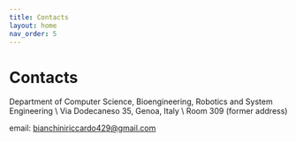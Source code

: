 ```yaml
---
title: Contacts
layout: home
nav_order: 5
---
```


# Contacts

Department of Computer Science, Bioengineering, Robotics and System Engineering \\
Via Dodecaneso 35, Genoa, Italy \\
Room 309 (former address)

email: [bianchiniriccardo429@gmail.com](mailto:bianchiniriccardo429@gmail.com)
<footer>
<a href="https://www.linkedin.com/in/riccardo-b-4079a31a6/"><i class="fa-brands fa-linkedin" style="font-size: 44px;"></i></a>

<a href="//github.com/RiccardoBianc"><i class="fa-brands fa-github" style="font-size: 44px;"></i></a>

<a href="https://www.researchgate.net/profile/Riccardo-Bianchini-3?ev=hdr_xprf"><i class="fa-brands fa-researchgate" style="font-size: 44px;"></i></a>

<a href="https://scholar.google.com/citations?user=vl3_fHMAAAAJ&hl=en"><i class="fa-brands fa-google-scholar" style="font-size: 44px;"></i></a>

<a href="https://dblp.org/pid/176/0575.html"><i class="cib-dblp" style="font-size: 44px;"></i></a>

</footer>

